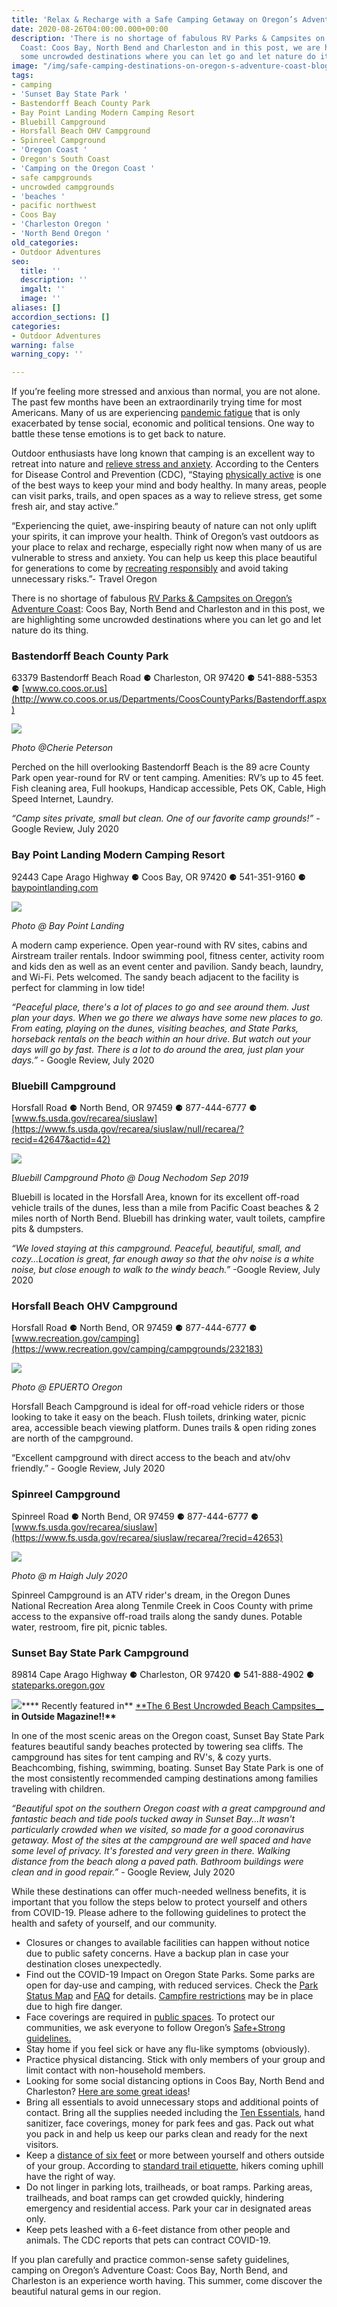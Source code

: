 ```yaml
---
title: 'Relax & Recharge with a Safe Camping Getaway on Oregon’s Adventure Coast '
date: 2020-08-26T04:00:00.000+00:00
description: 'There is no shortage of fabulous RV Parks & Campsites on Oregon’s Adventure
  Coast: Coos Bay, North Bend and Charleston and in this post, we are highlighting
  some uncrowded destinations where you can let go and let nature do its thing.'
image: "/img/safe-camping-destinations-on-oregon-s-adventure-coast-blog-695x322-jpg.jpg"
tags:
- camping
- 'Sunset Bay State Park '
- Bastendorff Beach County Park
- Bay Point Landing Modern Camping Resort
- Bluebill Campground
- Horsfall Beach OHV Campground
- Spinreel Campground
- 'Oregon Coast '
- Oregon's South Coast
- 'Camping on the Oregon Coast '
- safe campgrounds
- uncrowded campgrounds
- 'beaches '
- pacific northwest
- Coos Bay
- 'Charleston Oregon '
- 'North Bend Oregon '
old_categories:
- Outdoor Adventures
seo:
  title: ''
  description: ''
  imgalt: ''
  image: ''
aliases: []
accordion_sections: []
categories:
- Outdoor Adventures
warning: false
warning_copy: ''

---
```

If you’re feeling more stressed and anxious than normal, you are not alone. The past few months have been an extraordinarily trying time for most Americans. Many of us are experiencing [pandemic fatigue](https://www.hopkinsmedicine.org/health/conditions-and-diseases/coronavirus/how-to-deal-with-coronavirus-burnout-and-pandemic-fatigue) that is only exacerbated by tense social, economic and political tensions. One way to battle these tense emotions is to get back to nature.

Outdoor enthusiasts have long known that camping is an excellent way to retreat into nature and [relieve stress and anxiety](https://www.justraveling.com/alternative-travel/how-camping-can-relieve-stress-anxiety/). According to the Centers for Disease Control and Prevention (CDC), “Staying [physically active](https://www.cdc.gov/physicalactivity/index.html) is one of the best ways to keep your mind and body healthy. In many areas, people can visit parks, trails, and open spaces as a way to relieve stress, get some fresh air, and stay active.”

“Experiencing the quiet, awe-inspiring beauty of nature can not only uplift your spirits, it can improve your health. Think of Oregon’s vast outdoors as your place to relax and recharge, especially right now when many of us are vulnerable to stress and anxiety. You can help us keep this place beautiful for generations to come by [recreating responsibly](https://traveloregon.com/things-to-do/outdoor-recreation/take-care-out-there/) and avoid taking unnecessary risks.”- Travel Oregon

There is no shortage of fabulous [RV Parks & Campsites on Oregon’s Adventure Coast](https://www.oregonsadventurecoast.com/lodging/): Coos Bay, North Bend and Charleston and in this post, we are highlighting some uncrowded destinations where you can let go and let nature do its thing.

### Bastendorff Beach County Park

63379 Bastendorff Beach Road ⚈ Charleston, OR 97420 ⚈ 541-888-5353 ⚈ [www.co.coos.or.us](http://www.co.coos.or.us/Departments/CoosCountyParks/Bastendorff.aspx)

![](/img/bastendorf-google-images-september-2016-cherie-peterson.png)

_Photo @Cherie Peterson_

Perched on the hill overlooking Bastendorff Beach is the 89 acre County Park open year-round for RV or tent camping. Amenities: RV’s up to 45 feet. Fish cleaning area, Full hookups, Handicap accessible, Pets OK, Cable, High Speed Internet, Laundry.

_“Camp sites private, small but clean. One of our favorite camp grounds!” -_ Google Review, July 2020

### Bay Point Landing Modern Camping Resort

92443 Cape Arago Highway ⚈ Coos Bay, OR 97420 ⚈ 541-351-9160 ⚈ [baypointlanding.com](https://baypointlanding.com/)

![](/img/image-bay-point-landing-via-google-jul-2020.png)

_Photo @ Bay Point Landing_

A modern camp experience. Open year-round with RV sites, cabins and Airstream trailer rentals. Indoor swimming pool, fitness center, activity room and kids den as well as an event center and pavilion. Sandy beach, laundry, and Wi-Fi. Pets welcomed. The sandy beach adjacent to the facility is perfect for clamming in low tide!

_“Peaceful place, there's a lot of places to go and see around them. Just plan your days. When we go there we always have some new places to go. From eating, playing on the dunes, visiting beaches, and State Parks, horseback rentals on the beach within an hour drive. But watch out your days will go by fast. There is a lot to do around the area, just plan your days.”_ - Google Review, July 2020

### Bluebill Campground

Horsfall Road ⚈ North Bend, OR 97459 ⚈ 877-444-6777 ⚈ [www.fs.usda.gov/recarea/siuslaw](https://www.fs.usda.gov/recarea/siuslaw/null/recarea/?recid=42647&actid=42)

![](/img/bluebill-campground-photo-doug-nechodom-sep-2019.png)

_Bluebill Campground Photo @ Doug Nechodom Sep 2019_

Bluebill is located in the Horsfall Area, known for its excellent off-road vehicle trails of the dunes, less than a mile from Pacific Coast beaches & 2 miles north of North Bend. Bluebill has drinking water, vault toilets, campfire pits & dumpsters.

_“We loved staying at this campground. Peaceful, beautiful, small, and cozy...Location is great, far enough away so that the ohv noise is a white noise, but close enough to walk to the windy beach.”_ -Google Review, July 2020

### Horsfall Beach OHV Campground

Horsfall Road ⚈ North Bend, OR 97459 ⚈ 877-444-6777 ⚈ [www.recreation.gov/camping](https://www.recreation.gov/camping/campgrounds/232183)

![](/img/horsfall-beach-ohv-campground-photo-epuerto-oregon-google-may-2020.png)

_Photo @ EPUERTO Oregon_

Horsfall Beach Campground is ideal for off-road vehicle riders or those looking to take it easy on the beach. Flush toilets, drinking water, picnic area, accessible beach viewing platform. Dunes trails & open riding zones are north of the campground.

“Excellent campground with direct access to the beach and atv/ohv friendly.” - Google Review, July 2020

### Spinreel Campground

Spinreel Road ⚈ North Bend, OR 97459 ⚈ 877-444-6777 ⚈ [www.fs.usda.gov/recarea/siuslaw](https://www.fs.usda.gov/recarea/siuslaw/recarea/?recid=42653)

![](/img/safe-camping-destinations-on-oregon-s-adventure-coast-blog-695x322-jpg.jpg)

_Photo @ m Haigh July 2020_

Spinreel Campground is an ATV rider's dream, in the Oregon Dunes National Recreation Area along Tenmile Creek in Coos County with prime access to the expansive off-road trails along the sandy dunes. Potable water, restroom, fire pit, picnic tables.

### Sunset Bay State Park Campground

89814 Cape Arago Highway ⚈ Charleston, OR 97420 ⚈ 541-888-4902 ⚈ [stateparks.oregon.gov](https://stateparks.oregon.gov/index.cfm?do=park.profile&parkId=70)

![](/img/sunset-bay-campground-3-scaled.jpg)**** Recently featured in** [**The 6 Best Uncrowded Beach Campsites__](https://www.outsideonline.com/2414071/best-uncrowded-beach-camping-us) __in Outside Magazine!!**__

In one of the most scenic areas on the Oregon coast, Sunset Bay State Park features beautiful sandy beaches protected by towering sea cliffs. The campground has sites for tent camping and RV's, & cozy yurts. Beachcombing, fishing, swimming, boating. Sunset Bay State Park is one of the most consistently recommended camping destinations among families traveling with children.

_“Beautiful spot on the southern Oregon coast with a great campground and fantastic beach and tide pools tucked away in Sunset Bay...It wasn't particularly crowded when we visited, so made for a good coronavirus getaway. Most of the sites at the campground are well spaced and have some level of privacy. It's forested and very green in there. Walking distance from the beach along a paved path. Bathroom buildings were clean and in good repair.”_ - Google Review, July 2020

While these destinations can offer much-needed wellness benefits, it is important that you follow the steps below to protect yourself and others from COVID-19. Please adhere to the following guidelines to protect the health and safety of yourself, and our community.

* Closures or changes to available facilities can happen without notice due to public safety concerns. Have a backup plan in case your destination closes unexpectedly.
* Find out the COVID-19 Impact on Oregon State Parks. Some parks are open for day-use and camping, with reduced services. Check the [Park Status Map](https://stateparks.oregon.gov/index.cfm?do=visit.status) and [FAQ](https://stateparks.oregon.gov/index.cfm?do=v.feature-article&articleId=272) for details. [Campfire restrictions](https://stateparks.oregon.gov/index.cfm?do=v.feature-article&articleId=285) may be in place due to high fire danger.
* Face coverings are required in [public spaces](https://sharedsystems.dhsoha.state.or.us/DHSForms/Served/le2288K.pdf). To protect our communities, we ask everyone to follow Oregon’s [Safe+Strong guidelines.](https://coronavirus.oregon.gov/Pages/default.aspx#:\~:text=Oregonians%20must%20come%20together%20to,once%20it's%20available%20to%20you)
* Stay home if you feel sick or have any flu-like symptoms (obviously).
* Practice physical distancing. Stick with only members of your group and limit contact with non-household members.
* Looking for some social distancing options in Coos Bay, North Bend and Charleston? [Here are some great ideas](https://www.oregonsadventurecoast.com/blog/five-fun-ways-to-social-distance-on-oregon-s-adventure-coast/)!
* Bring all essentials to avoid unnecessary stops and additional points of contact. Bring all the supplies needed including the [Ten Essentials](https://www.nps.gov/articles/10essentials.htm), hand sanitizer, face coverings, money for park fees and gas. Pack out what you pack in and help us keep our parks clean and ready for the next visitors.
* Keep a [distance of six feet](https://www.cdc.gov/coronavirus/2019-ncov/prepare/transmission.html) or more between yourself and others outside of your group. According to [standard trail etiquette](https://www.rei.com/blog/hike/trail-etiquette-who-has-the-right-of-way), hikers coming uphill have the right of way.
* Do not linger in parking lots, trailheads, or boat ramps. Parking areas, trailheads, and boat ramps can get crowded quickly, hindering emergency and residential access. Park your car in designated areas only.
* Keep pets leashed with a 6-feet distance from other people and animals. The CDC reports that pets can contract COVID-19.

If you plan carefully and practice common-sense safety guidelines, camping on Oregon’s Adventure Coast: Coos Bay, North Bend, and Charleston is an experience worth having. This summer, come discover the beautiful natural gems in our region.